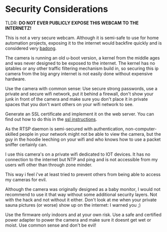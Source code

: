 # Security Considerations

TLDR: **DO NOT EVER PUBLICLY EXPOSE THIS WEBCAM TO THE INTERNETZ!**

This is not a very secure webcam. Although it is semi-safe to use for home automation projects, 
exposing it to the internet would backfire quickly and is considered 
very [badong](https://www.urbandictionary.com/define.php?term=badong).

The camera is running an old u-boot version, a kernel from the middle ages 
and was never designed to be exposed to the internet. 
The kernel has no iptables or any other traffic filtering mechanism build in, 
so securing this ip camera from the big angry internet is not easily done without expensive hardware.

Use the camera with common sense: Use secure strong passwords, 
use a private and secure wifi network, put it behind a firewall, 
don't show your junk in front of the camera and make sure you don't place it in private spaces 
that you don't want others on your wifi network to see.

Generate an SSL certificate and implement it on the web server. 
You can find out how to do this in the [ssl instructions](https://github.com/balves42/miicam_2022/blob/master/docs/content/configuration/Creating-an-SSL-certificate-for-use-on-this-camera.md).

As the RTSP daemon is semi-secured with authentication, non-computer-skilled people in your network 
might not be able to view the camera, but the guy in the hoodie leeching on your wifi and who knows 
how to use a packet sniffer certainly can.

I use this camera's on a private wifi dedicated to IOT devices. 
It has no connection to the internet but NTP and ping and is not accessible from 
my users wifi other than through zone minder.

This way i feel i've at least tried to prevent others from being able to access my cameras for evil.

Although the camera was originally designed as a baby monitor, 
I would not recommend to use it that way without some additional security layers. 
Not with the hack and not without it either.
Don't look at me when your private sauna pictures (or worse) show up on the internet: I warned you ;)

Use the firmware only indoors and at your own risk. 
Use a safe and certified power adapter to power the camera and make sure it doesnt get wet or moist. 
Use common sense and don't be evil!


